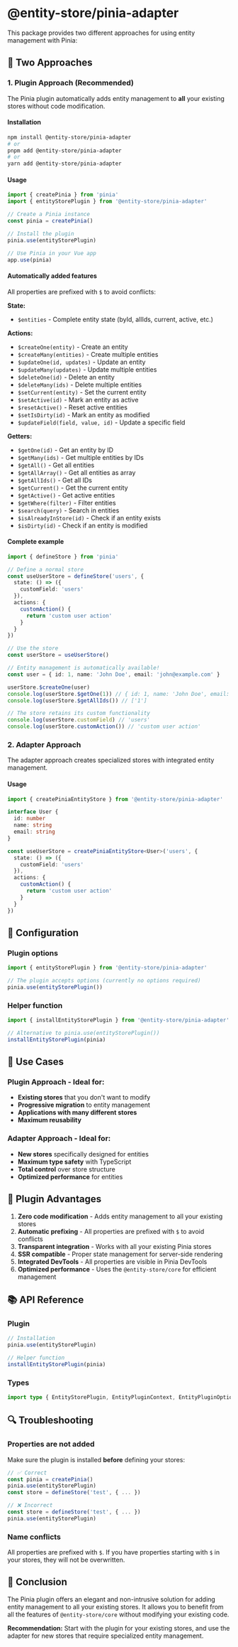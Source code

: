 # @entity-store/pinia-adapter

This package provides two different approaches for using entity management with Pinia:

## 🚀 Two Approaches

### 1. **Plugin Approach** (Recommended)

The Pinia plugin automatically adds entity management to **all** your existing stores without code modification.

#### Installation

```bash
npm install @entity-store/pinia-adapter
# or
pnpm add @entity-store/pinia-adapter
# or
yarn add @entity-store/pinia-adapter
```

#### Usage

```typescript
import { createPinia } from 'pinia'
import { entityStorePlugin } from '@entity-store/pinia-adapter'

// Create a Pinia instance
const pinia = createPinia()

// Install the plugin
pinia.use(entityStorePlugin)

// Use Pinia in your Vue app
app.use(pinia)
```

#### Automatically added features

All properties are prefixed with `$` to avoid conflicts:

**State:**
- `$entities` - Complete entity state (byId, allIds, current, active, etc.)

**Actions:**
- `$createOne(entity)` - Create an entity
- `$createMany(entities)` - Create multiple entities
- `$updateOne(id, updates)` - Update an entity
- `$updateMany(updates)` - Update multiple entities
- `$deleteOne(id)` - Delete an entity
- `$deleteMany(ids)` - Delete multiple entities
- `$setCurrent(entity)` - Set the current entity
- `$setActive(id)` - Mark an entity as active
- `$resetActive()` - Reset active entities
- `$setIsDirty(id)` - Mark an entity as modified
- `$updateField(field, value, id)` - Update a specific field

**Getters:**
- `$getOne(id)` - Get an entity by ID
- `$getMany(ids)` - Get multiple entities by IDs
- `$getAll()` - Get all entities
- `$getAllArray()` - Get all entities as array
- `$getAllIds()` - Get all IDs
- `$getCurrent()` - Get the current entity
- `$getActive()` - Get active entities
- `$getWhere(filter)` - Filter entities
- `$search(query)` - Search in entities
- `$isAlreadyInStore(id)` - Check if an entity exists
- `$isDirty(id)` - Check if an entity is modified

#### Complete example

```typescript
import { defineStore } from 'pinia'

// Define a normal store
const useUserStore = defineStore('users', {
  state: () => ({
    customField: 'users'
  }),
  actions: {
    customAction() {
      return 'custom user action'
    }
  }
})

// Use the store
const userStore = useUserStore()

// Entity management is automatically available!
const user = { id: 1, name: 'John Doe', email: 'john@example.com' }

userStore.$createOne(user)
console.log(userStore.$getOne(1)) // { id: 1, name: 'John Doe', email: 'john@example.com', $isDirty: false }
console.log(userStore.$getAllIds()) // ['1']

// The store retains its custom functionality
console.log(userStore.customField) // 'users'
console.log(userStore.customAction()) // 'custom user action'
```

### 2. **Adapter Approach**

The adapter approach creates specialized stores with integrated entity management.

#### Usage

```typescript
import { createPiniaEntityStore } from '@entity-store/pinia-adapter'

interface User {
  id: number
  name: string
  email: string
}

const useUserStore = createPiniaEntityStore<User>('users', {
  state: () => ({
    customField: 'users'
  }),
  actions: {
    customAction() {
      return 'custom user action'
    }
  }
})
```

## 🔧 Configuration

### Plugin options

```typescript
import { entityStorePlugin } from '@entity-store/pinia-adapter'

// The plugin accepts options (currently no options required)
pinia.use(entityStorePlugin())
```

### Helper function

```typescript
import { installEntityStorePlugin } from '@entity-store/pinia-adapter'

// Alternative to pinia.use(entityStorePlugin())
installEntityStorePlugin(pinia)
```

## 🎯 Use Cases

### Plugin Approach - Ideal for:
- **Existing stores** that you don't want to modify
- **Progressive migration** to entity management
- **Applications with many different stores**
- **Maximum reusability**

### Adapter Approach - Ideal for:
- **New stores** specifically designed for entities
- **Maximum type safety** with TypeScript
- **Total control** over store structure
- **Optimized performance** for entities

## 🚀 Plugin Advantages

1. **Zero code modification** - Adds entity management to all your existing stores
2. **Automatic prefixing** - All properties are prefixed with `$` to avoid conflicts
3. **Transparent integration** - Works with all your existing Pinia stores
4. **SSR compatible** - Proper state management for server-side rendering
5. **Integrated DevTools** - All properties are visible in Pinia DevTools
6. **Optimized performance** - Uses the `@entity-store/core` for efficient management

## 📚 API Reference

### Plugin

```typescript
// Installation
pinia.use(entityStorePlugin)

// Helper function
installEntityStorePlugin(pinia)
```

### Types

```typescript
import type { EntityStorePlugin, EntityPluginContext, EntityPluginOptions } from '@entity-store/pinia-adapter'
```

## 🔍 Troubleshooting

### Properties are not added

Make sure the plugin is installed **before** defining your stores:

```typescript
// ✅ Correct
const pinia = createPinia()
pinia.use(entityStorePlugin)
const store = defineStore('test', { ... })

// ❌ Incorrect
const store = defineStore('test', { ... })
pinia.use(entityStorePlugin)
```

### Name conflicts

All properties are prefixed with `$`. If you have properties starting with `$` in your stores, they will not be overwritten.

## 🎉 Conclusion

The Pinia plugin offers an elegant and non-intrusive solution for adding entity management to all your existing stores. It allows you to benefit from all the features of `@entity-store/core` without modifying your existing code.

**Recommendation:** Start with the plugin for your existing stores, and use the adapter for new stores that require specialized entity management.
